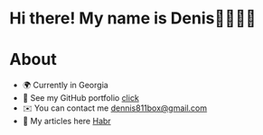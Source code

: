 # Hi there! My name is Denis👋👨🏻‍💻



# About



* 🌍 Currently in Georgia
* 🔧 See my GitHub portfolio [click](https://github.com/deNzik3/data_analytics_projects)
* ✉️ You can contact me  [dennis811box@gmail.com](mailto:dennis811box@gmail.com)
* 📝 My articles here [Habr](https://habr.com/ru/users/denzceo/publications/articles/)










